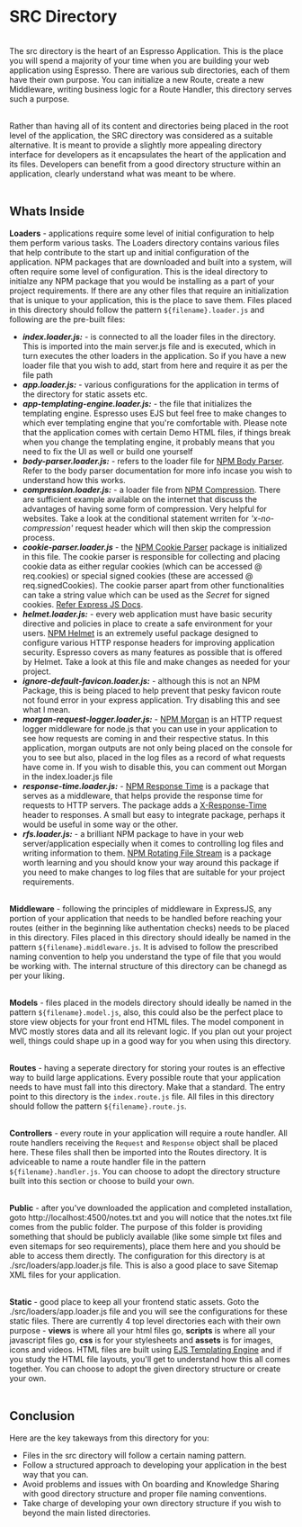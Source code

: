 # SRC Directory
<br/>
The src directory is the heart of an Espresso Application. This is the place you will spend a majority of your time when you are building your web application using Espresso. There are various sub directories, each of them have their own purpose. You  can initialize a new Route, create a new Middleware, writing business logic for a Route Handler, this directory serves such a purpose.<br/><br/>

Rather than having all of its content and directories being placed in the root level of the application, the SRC directory was considered as a suitable alternative. It is meant to provide a slightly more appealing directory interface for developers as it encapsulates the heart of the application and its files. Developers can benefit from a good directory structure within an application, clearly understand what was meant to be where.
<br/><br/>

## Whats Inside
<strong>Loaders</strong> - applications require some level of initial configuration to help them perform various tasks. The Loaders directory contains various files that help contribute to the start up and initial configuration of the application. NPM packages that are downloaded and built into a system, will often require some level of configuration. This is the ideal directory to initialze any NPM package that you would be installing as a part of your project requirements. If there are any other files that require an initialization that is unique to your application, this is the place to save them. Files placed in this directory should follow the pattern ```${filename}.loader.js``` and following are the pre-built files:

+ <b><em>index.loader.js:</em></b> - is connected to all the loader files in the directory. This is imported into the main server.js file and is executed, which in turn executes the other loaders in the application. So if you have a new loader file that you wish to add, start from here and require it as per the file path
+ <b><em>app.loader.js:</em></b> - various configurations for the application in terms of the directory for static assets etc.
+ <b><em>app-templating-engine.loader.js:</em></b> - the file that initializes the templating engine. Espresso uses EJS but feel free to make changes to which ever templating engine that you're comfortable with. Please note that the application comes with certain Demo HTML files, if things break when you change the templating engine, it probably means that you need to fix the UI as well or build one yourself
+ <b><em>body-parser.loader.js:</em></b> - refers to the loader file for [NPM Body Parser](https://www.npmjs.com/package/body-parser). Refer to the body parser documentation for more info incase you wish to understand how this works.
+ <b><em>compression.loader.js:</em></b> - a loader file from [NPM Compression](https://www.npmjs.com/package/compression). There are sufficient example available on the internet that discuss the advantages of having some form of compression. Very helpful for websites. Take a look at the conditional statement wrriten for <em>'x-no-compression'</em> request header which will then skip the compression process.
+ <b><em>cookie-parser.loader.js</em></b> - the [NPM Cookie Parser](https://www.npmjs.com/package/cookie-parser) package is initialized in this file. The cookie parser is responsible for collecting and placing cookie data as either regular cookies (which can be accessed @ req.cookies) or special signed cookies (these are accessed @ req.signedCookies). The cookie parser apart from other functionalities can take a string value which can be used as the <em>Secret</em> for signed cookies. [Refer Express JS Docs](https://expressjs.com/en/4x/api.html#res.cookie).
+ <b><em>helmet.loader.js:</em></b> - every web application must have basic security directive and policies in place to create a safe environment for your users. [NPM Helmet](https://www.npmjs.com/package/helmet) is an extremely useful package designed to configure various HTTP response headers for improving application security. Espresso covers as many features as possible that is offered by Helmet. Take a look at this file and make changes as needed for your project.
+ <b><em>ignore-default-favicon.loader.js:</em></b> - although this is not an NPM Package, this is being placed to help prevent that pesky favicon route not found error in your express application. Try disabling this and see what I mean.
+ <b><em>morgan-request-logger.loader.js:</em></b> - [NPM Morgan](https://www.npmjs.com/package/morgan) is an HTTP request logger middleware for node.js that you can use in your application to see how requests are coming in and their respective status. In this application, morgan outputs are not only being placed on the console for you to see but also, placed in the log files as a record of what requests have come in. If you wish to disable this, you can comment out Morgan in the index.loader.js file
+ <b><em>response-time.loader.js:</em></b> - [NPM Response Time](https://www.npmjs.com/package/response-time) is a package that serves as a middleware, that helps provide the response time for requests to HTTP servers. The package adds a <u>X-Response-Time</u> header to responses. A small but easy to integrate package, perhaps it would be useful in some way or the other.
+ <b><em>rfs.loader.js:</em></b> - a brilliant NPM package to have in your web server/application especially when it comes to controlling log files and writing information to them. [NPM Rotating File Stream](https://www.npmjs.com/package/rotating-file-stream) is a package worth learning and you should know your way around this package if you need to make changes to log files that are suitable for your project requirements.
<br/><br/>

<strong>Middleware</strong> - following the principles of middleware in ExpressJS, any portion of your application that needs to be handled before reaching your routes (either in the beginning like authentation checks) needs to be placed in this directory. Files placed in this directory should ideally be named in the pattern ```${filename}.middleware.js```. It is advised to follow the prescribed naming convention to help you understand the type of file that you would be working with. The internal structure of this directory can be chanegd as per your liking.
<br/><br/>

<strong>Models</strong> - files placed in the models directory should ideally be named in the pattern ```${filename}.model.js```, also, this could also be the perfect place to store view objects for your front end HTML files. The model component in MVC mostly stores data and all its relevant logic. If you plan out your project well, things could shape up in a good way for you when using this directory.
<br/><br/>

<strong>Routes</strong> - having a seperate directory for storing your routes is an effective way to build large applications. Every possible route that your application needs to have must fall into this directory. Make that a standard. The entry point to this directory is the ```index.route.js``` file. All files in this directory should follow the pattern ```${filename}.route.js```.
<br/><br/>

<strong>Controllers</strong> - every route in your application will require a route handler. All route handlers receiving the ```Request``` and ```Response``` object shall be placed here. These files shall then be imported into the Routes directory. It is adviceable to name a route handler file in the pattern ```${filename}.handler.js```. You can choose to adopt the directory structure built into this section or choose to build your own.
<br/><br/>

<strong>Public</strong> - after you've downloaded the application and completed installation, goto http://localhost:4500/notes.txt and you will notice that the notes.txt file comes from the public folder. The purpose of this folder is providing something that should be publicly available (like some simple txt files and even sitemaps for seo requirements), place them here and you should be able to access them directly. The configuration for this directory is at ./src/loaders/app.loader.js file. This is also a good place to save Sitemap XML files for your application.
<br/><br/>

<strong>Static</strong> - good place to keep all your frontend static assets. Goto the ./src/loaders/app.loader.js file and you will see the configurations for these static files. There are currently 4 top level directories each with their own purpose - <b>views</b> is where all your html files go, <b>scripts</b> is where all your javascript files go, <b>css</b> is for your stylesheets and <b>assets</b> is for images, icons and videos. HTML files are built using [EJS Templating Engine](https://ejs.co/) and if you study the HTML file layouts, you'll get to understand how this all comes together. You can choose to adopt the given directory structure or create your own.
<br/><br/>

## Conclusion
Here are the key takeways from this directory for you:
+ Files in the src directory will follow a certain naming pattern.
+ Follow a structured approach to developing your application in the best way that you can.
+ Avoid problems and issues with On boarding and Knowledge Sharing with good directory structure and proper file naming conventions.
+ Take charge of developing your own directory structure if you wish to beyond the main listed directories.
